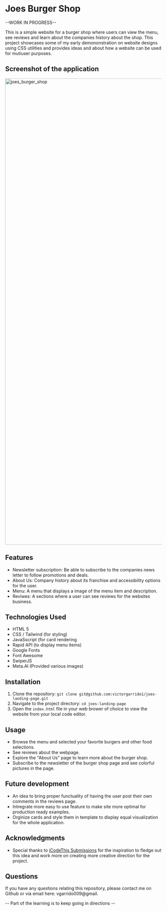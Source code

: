 # Joes Burger Shop

--WORK IN PROGRESS--

This is a simple website for a burger shop where users can view the menu, see reviews and learn about the companies history about the shop. This project showcases some of my early demononstration on website designs using CSS utilities and provides ideas and about how a website can be used for mutiuser purposes.

## Screenshot of the application 
<img width="1496" alt="joes_burger_shop" src="https://github.com/victorgarrido1/joes-landing-page/assets/139294878/4bfd1bcd-15a7-4b62-a12a-d9b2a90fb9a1">

## Features

* Newsletter subscription: Be able to subscribe to the companies news letter to follow promotions and deals.
* About Us: Company history about its franchise and accessibility options for the user.
* Menu: A menu that displays a image of the menu item and description.
* Reviwes: A sections where a user can see reviews for the websites business.


## Technologies Used

* HTML 5
* CSS / Tailwind (for styling)
* JavaSscript (for card rendering
* Rapid API (to display menu items)
* Google Fonts
* Font Awesome
* SwiperJS
* Meta.AI (Provided various images)

## Installation

1. Clone the repository: `git clone git@github.com:victorgarrido1/joes-landing-page.git`
2. Navigate to the project directory: `cd joes-landing-page`
3. Open the `index.html` file in your web brower of choice to view the website from your local code editor.


## Usage

* Browse the menu and selected your favorite burgers and other food selections.
* See reviews about the webpage.
* Explore the "About Us" page to learn more about the burger shop.
* Subscribe to the newsletter of the burger shop page and see colorful pictures in the page.

## Future development

* An idea to bring proper functuality of having the user post their own comments in the reviews page.
* Intregrate more easy to use feature to make site more optimal for production ready examples.
* Orginize cards and style them in template to display equal visualization for the whole application.


## Acknowledgments 

* Special thanks to [iCodeThis Submissions](https://icodethis.com/modes/design-to-code/533/submissions?page=3) for the inspiration to fledge out this idea and work more on creating more creative direction for the project.

## Questions

If you have any questions relating this repository, please contact me on Github or via email here: vgarrido009@gmail.

-- Part of the learning is to keep going in directions --


